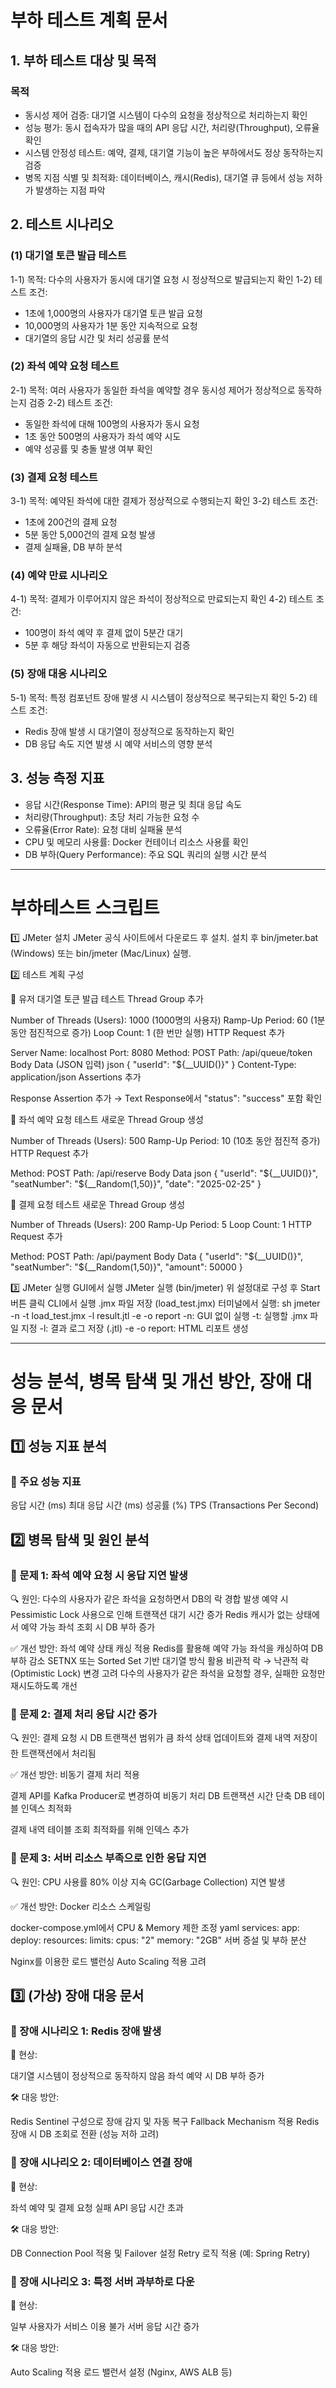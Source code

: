 # 부하 테스트 계획 문서
## 1. 부하 테스트 대상 및 목적
### 목적
- 동시성 제어 검증: 대기열 시스템이 다수의 요청을 정상적으로 처리하는지 확인
- 성능 평가: 동시 접속자가 많을 때의 API 응답 시간, 처리량(Throughput), 오류율 확인
- 시스템 안정성 테스트: 예약, 결제, 대기열 기능이 높은 부하에서도 정상 동작하는지 검증
- 병목 지점 식별 및 최적화: 데이터베이스, 캐시(Redis), 대기열 큐 등에서 성능 저하가 발생하는 지점 파악
## 2. 테스트 시나리오
### (1) 대기열 토큰 발급 테스트
1-1) 목적: 다수의 사용자가 동시에 대기열 요청 시 정상적으로 발급되는지 확인
1-2) 테스트 조건:
- 1초에 1,000명의 사용자가 대기열 토큰 발급 요청
- 10,000명의 사용자가 1분 동안 지속적으로 요청
- 대기열의 응답 시간 및 처리 성공률 분석
### (2) 좌석 예약 요청 테스트
2-1) 목적: 여러 사용자가 동일한 좌석을 예약할 경우 동시성 제어가 정상적으로 동작하는지 검증
2-2) 테스트 조건:
- 동일한 좌석에 대해 100명의 사용자가 동시 요청
- 1초 동안 500명의 사용자가 좌석 예약 시도
- 예약 성공률 및 충돌 발생 여부 확인
### (3) 결제 요청 테스트
3-1) 목적: 예약된 좌석에 대한 결제가 정상적으로 수행되는지 확인
3-2) 테스트 조건:
- 1초에 200건의 결제 요청
- 5분 동안 5,000건의 결제 요청 발생
- 결제 실패율, DB 부하 분석
### (4) 예약 만료 시나리오
4-1) 목적: 결제가 이루어지지 않은 좌석이 정상적으로 만료되는지 확인
4-2) 테스트 조건:
- 100명이 좌석 예약 후 결제 없이 5분간 대기
- 5분 후 해당 좌석이 자동으로 반환되는지 검증
### (5) 장애 대응 시나리오
5-1) 목적: 특정 컴포넌트 장애 발생 시 시스템이 정상적으로 복구되는지 확인
5-2) 테스트 조건:
- Redis 장애 발생 시 대기열이 정상적으로 동작하는지 확인
- DB 응답 속도 지연 발생 시 예약 서비스의 영향 분석

## 3. 성능 측정 지표
- 응답 시간(Response Time): API의 평균 및 최대 응답 속도
- 처리량(Throughput): 초당 처리 가능한 요청 수
- 오류율(Error Rate): 요청 대비 실패율 분석
- CPU 및 메모리 사용률: Docker 컨테이너 리소스 사용률 확인
- DB 부하(Query Performance): 주요 SQL 쿼리의 실행 시간 분석

------------------------------------------------------------------------------------------------------------------------------------
# 부하테스트 스크립트

1️⃣ JMeter 설치
JMeter 공식 사이트에서 다운로드 후 설치.
설치 후 bin/jmeter.bat (Windows) 또는 bin/jmeter (Mac/Linux) 실행.

2️⃣ 테스트 계획 구성

🔹 유저 대기열 토큰 발급 테스트
Thread Group 추가

Number of Threads (Users): 1000 (1000명의 사용자)
Ramp-Up Period: 60 (1분 동안 점진적으로 증가)
Loop Count: 1 (한 번만 실행)
HTTP Request 추가

Server Name: localhost
Port: 8080
Method: POST
Path: /api/queue/token
Body Data (JSON 입력)
json
{ "userId": "${__UUID()}" }
Content-Type: application/json
Assertions 추가

Response Assertion 추가 → Text Response에서 "status": "success" 포함 확인

🔹 좌석 예약 요청 테스트
새로운 Thread Group 생성

Number of Threads (Users): 500
Ramp-Up Period: 10 (10초 동안 점진적 증가)
HTTP Request 추가

Method: POST
Path: /api/reserve
Body Data
json
{
  "userId": "${__UUID()}",
  "seatNumber": "${__Random(1,50)}",
  "date": "2025-02-25"
}

🔹 결제 요청 테스트
새로운 Thread Group 생성

Number of Threads (Users): 200
Ramp-Up Period: 5
Loop Count: 1
HTTP Request 추가

Method: POST
Path: /api/payment
Body Data
{
  "userId": "${__UUID()}",
  "seatNumber": "${__Random(1,50)}",
  "amount": 50000
}

3️⃣ JMeter 실행
GUI에서 실행
JMeter 실행 (bin/jmeter)
위 설정대로 구성 후 Start 버튼 클릭
CLI에서 실행
.jmx 파일 저장 (load_test.jmx)
터미널에서 실행:
sh
jmeter -n -t load_test.jmx -l result.jtl -e -o report
-n: GUI 없이 실행
-t: 실행할 .jmx 파일 지정
-l: 결과 로그 저장 (.jtl)
-e -o report: HTML 리포트 생성

-------------------------------------------------------------------------------------------------------------------------------------------------------

# 성능 분석, 병목 탐색 및 개선 방안, 장애 대응 문서

## 1️⃣ 성능 지표 분석
### 📌 주요 성능 지표
응답 시간 (ms)	최대 응답 시간 (ms)	성공률 (%)	TPS (Transactions Per Second)
## 2️⃣ 병목 탐색 및 원인 분석
### 🔹 문제 1: 좌석 예약 요청 시 응답 지연 발생
🔍 원인:
다수의 사용자가 같은 좌석을 요청하면서 DB의 락 경합 발생
예약 시 Pessimistic Lock 사용으로 인해 트랜잭션 대기 시간 증가
Redis 캐시가 없는 상태에서 예약 가능 좌석 조회 시 DB 부하 증가

✅ 개선 방안:
좌석 예약 상태 캐싱 적용
Redis를 활용해 예약 가능 좌석을 캐싱하여 DB 부하 감소
SETNX 또는 Sorted Set 기반 대기열 방식 활용
비관적 락 → 낙관적 락(Optimistic Lock) 변경 고려
다수의 사용자가 같은 좌석을 요청할 경우, 실패한 요청만 재시도하도록 개선
### 🔹 문제 2: 결제 처리 응답 시간 증가
🔍 원인:
결제 요청 시 DB 트랜잭션 범위가 큼
좌석 상태 업데이트와 결제 내역 저장이 한 트랜잭션에서 처리됨

✅ 개선 방안:
비동기 결제 처리 적용

결제 API를 Kafka Producer로 변경하여 비동기 처리
DB 트랜잭션 시간 단축
DB 테이블 인덱스 최적화

결제 내역 테이블 조회 최적화를 위해 인덱스 추가
### 🔹 문제 3: 서버 리소스 부족으로 인한 응답 지연
🔍 원인:
CPU 사용률 80% 이상 지속
GC(Garbage Collection) 지연 발생

✅ 개선 방안:
Docker 리소스 스케일링

docker-compose.yml에서 CPU & Memory 제한 조정
yaml
services:
  app:
    deploy:
      resources:
        limits:
          cpus: "2"
          memory: "2GB"
서버 증설 및 부하 분산

Nginx를 이용한 로드 밸런싱
Auto Scaling 적용 고려
## 3️⃣ (가상) 장애 대응 문서
### 📌 장애 시나리오 1: Redis 장애 발생
🛑 현상:

대기열 시스템이 정상적으로 동작하지 않음
좌석 예약 시 DB 부하 증가

🛠 대응 방안:

Redis Sentinel 구성으로 장애 감지 및 자동 복구
Fallback Mechanism 적용
Redis 장애 시 DB 조회로 전환 (성능 저하 고려)
### 📌 장애 시나리오 2: 데이터베이스 연결 장애
🛑 현상:

좌석 예약 및 결제 요청 실패
API 응답 시간 초과

🛠 대응 방안:

DB Connection Pool 적용 및 Failover 설정
Retry 로직 적용 (예: Spring Retry)
### 📌 장애 시나리오 3: 특정 서버 과부하로 다운
🛑 현상:

일부 사용자가 서비스 이용 불가
서버 응답 시간 증가

🛠 대응 방안:

Auto Scaling 적용
로드 밸런서 설정 (Nginx, AWS ALB 등)
